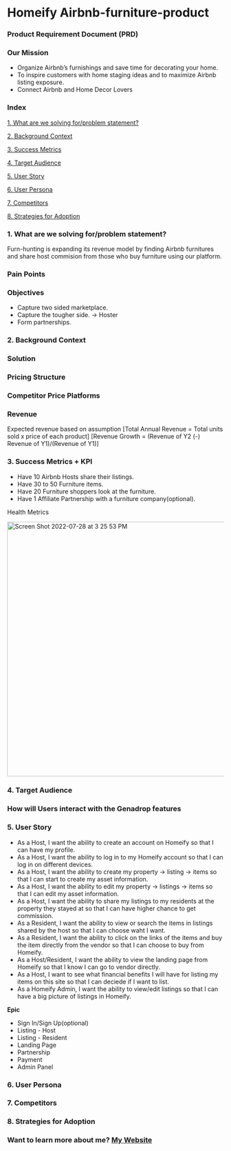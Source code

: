# **Homeify** Airbnb-furniture-product


### Product Requirement Document (PRD)

### Our Mission
- Organize Airbnb’s furnishings and save time for decorating your home.
- To inspire customers with home staging ideas and to maximize Airbnb listing exposure.
- Connect Airbnb and Home Decor Lovers


### Index

   [1. What are we solving for/problem statement?](https://github.com/Cay0331/Airbnb-furniture-profuct/edit/main/README.md#L20)
   
   [2. Background Context](https://github.com/Cay0331/Airbnb-furniture-profuct/edit/main/README.md#L27)
   
   [3. Success Metrics](https://github.com/Cay0331/Airbnb-furniture-profuct/edit/main/README.md#L41)
   
   [4. Target Audience](https://github.com/Cay0331/Airbnb-furniture-profuct/edit/main/README.md#L45)
   
   [5. User Story](https://github.com/Cay0331/Airbnb-furniture-profuct/edit/main/README.md#L51)
   
   [6. User Persona](https://github.com/Cay0331/Airbnb-furniture-profuct/edit/main/README.md#L54)
   
   [7. Competitors](https://github.com/Cay0331/Airbnb-furniture-profuct/edit/main/README.md#L57)
   
   [8. Strategies for Adoption](https://github.com/Cay0331/Airbnb-furniture-profuct/edit/main/README.md#L60)
   

### 1. What are we solving for/problem statement?
Furn-hunting is expanding its revenue model by finding Airbnb furnitures and share host commision from those who buy furniture using our platform.

###       Pain Points

###       Objectives

- Capture two sided marketplace.
- Capture the tougher side. → Hoster
- Form partnerships.

### 2. Background Context

###       Solution

###       Pricing Structure

###       Competitor Price Platforms

###       Revenue
Expected revenue based on assumption 
[Total Annual Revenue = Total units sold x price of each product]
[Revenue Growth = (Revenue of Y2 (-) Revenue of Y1)/(Revenue of Y1)]


### 3. Success Metrics + KPI

- Have 10 Airbnb Hosts share their listings.
- Have 30 to 50 Furniture items.
- Have 20 Furniture shoppers look at the furniture.
- Have 1 Affiliate Partnership with a furniture company(optional).

Health Metrics

<img width="591" alt="Screen Shot 2022-07-28 at 3 25 53 PM" src="https://user-images.githubusercontent.com/51731106/181632710-cc91dfe5-28be-4724-955e-e8a20a8db917.png">

### 4. Target Audience


### How will Users interact with the Genadrop features


### 5. User Story

- As a Host, I want the ability to create an account on Homeify so that I can have my profile.
- As a Host, I want the ability to log in to my Homeify account so that I can log in on different devices.
- As a Host, I want the ability to create my property → listing → items so that I can start to create my asset information.
- As a Host, I want the ability to edit my property → listings → items so that I can edit my asset information.
- As a Host, I want the ability to share my listings to my residents at the property they stayed at so that I can have higher chance to get commission.
- As a Resident, I want the ability to view or search the items in listings shared by the host so that I can choose waht I want.
- As a Resident, I want the ability to click on the links of the items and buy the item directly from the vendor so that I can choose to buy from Homeify.
- As a Host/Resident, I want the ability to view the landing page from Homeify so that I know I can go to vendor directly.
- As a Host, I want to see what financial benefits I will have for listing my items on this site so that I can deciede if I want to list.
- As a Homeify Admin, I want the ability to view/edit listings so that I can have a big picture of listings in Homeify. 

**Epic**

- Sign In/Sign Up(optional)
- Listing - Host
- Listing - Resident
- Landing Page
- Partnership
- Payment
- Admin Panel

### 6. User Persona


### 7. Competitors


### 8. Strategies for Adoption





### Want to learn more about me? [My Website](https://caychencom.wordpress.com/)




